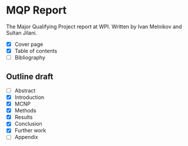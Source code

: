 # MQP Report
The Major Qualifying Project report at WPI. Written by Ivan Melnikov and Sultan Jilani.

- [x] Cover page    
- [x] Table of contents  
- [ ] Bibliography  

## Outline draft

- [ ] Abstract  
- [x] Introduction  
- [x] MCNP   
- [x] Methods  
- [x] Results  
- [x] Conclusion  
- [x] Further work  
- [ ] Appendix  

